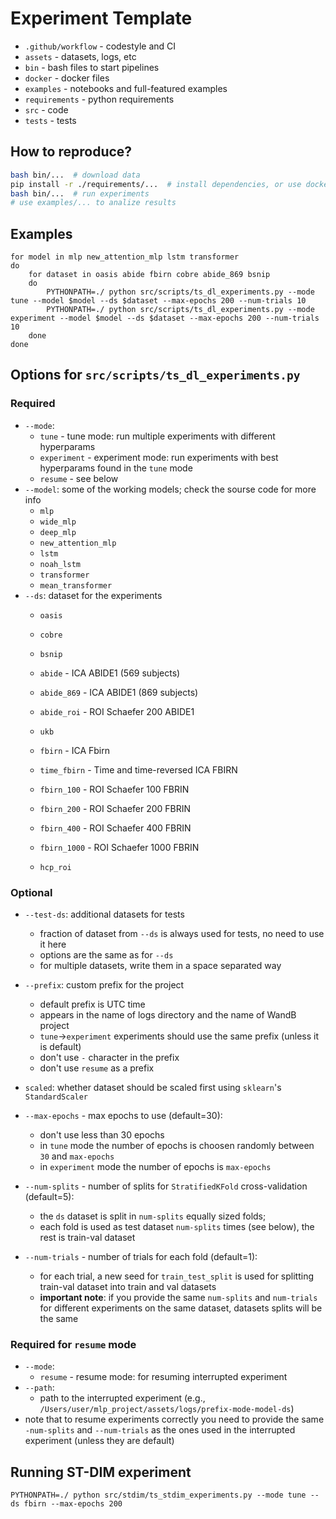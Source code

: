# Experiment Template

- `.github/workflow` - codestyle and CI
- `assets` - datasets, logs, etc
- `bin` - bash files to start pipelines
- `docker` - docker files
- `examples` - notebooks and full-featured examples
- `requirements` - python requirements
- `src` - code
- `tests` - tests

## How to reproduce?

```bash
bash bin/...  # download data
pip install -r ./requirements/...  # install dependencies, or use docker
bash bin/...  # run experiments
# use examples/... to analize results
```

## Examples
```
for model in mlp new_attention_mlp lstm transformer
do
    for dataset in oasis abide fbirn cobre abide_869 bsnip
    do
        PYTHONPATH=./ python src/scripts/ts_dl_experiments.py --mode tune --model $model --ds $dataset --max-epochs 200 --num-trials 10     
        PYTHONPATH=./ python src/scripts/ts_dl_experiments.py --mode experiment --model $model --ds $dataset --max-epochs 200 --num-trials 10     
    done
done
```

## Options for `src/scripts/ts_dl_experiments.py`

### Required
- `--mode`: 
    - `tune` - tune mode: run multiple experiments with different hyperparams
    - `experiment` - experiment mode: run experiments with best hyperparams found in the `tune` mode
    - `resume` - see below
- `--model`: some of the working models; check the sourse code for more info
    - `mlp`
    - `wide_mlp`
    - `deep_mlp`
    - `new_attention_mlp`
    - `lstm`
    - `noah_lstm`
    - `transformer`
    - `mean_transformer`
- `--ds`: dataset for the experiments
    - `oasis`
    - `cobre`
    - `bsnip`

    - `abide` - ICA ABIDE1 (569 subjects)
    - `abide_869` - ICA ABIDE1 (869 subjects)
    - `abide_roi` - ROI Schaefer 200 ABIDE1

    - `ukb`

    - `fbirn` - ICA Fbirn
    - `time_fbirn` - Time and time-reversed ICA FBIRN
    - `fbirn_100` - ROI Schaefer 100 FBRIN
    - `fbirn_200` - ROI Schaefer 200 FBRIN
    - `fbirn_400` - ROI Schaefer 400 FBRIN
    - `fbirn_1000` - ROI Schaefer 1000 FBRIN

    - `hcp_roi`

### Optional
- `--test-ds`: additional datasets for tests
    - fraction of dataset from `--ds` is always used for tests, no need to use it here
    - options are the same as for `--ds`
    - for multiple datasets, write them in a space separated way

- `--prefix`: custom prefix for the project
    - default prefix is UTC time
    - appears in the name of logs directory and the name of WandB project
    - `tune`->`experiment` experiments should use the same prefix (unless it is default)
    - don't use `-` character in the prefix
    - don't use `resume` as a prefix

- `scaled`: whether dataset should be scaled first using `sklearn`'s `StandardScaler`

- `--max-epochs` - max epochs to use (default=30):
    - don't use less than 30 epochs
    - in `tune` mode the number of epochs is choosen randomly between `30` and `max-epochs`
    - in `experiment` mode the number of epochs is `max-epochs` 

- `--num-splits` - number of splits for `StratifiedKFold` cross-validation (default=5):
    - the `ds` dataset is split in `num-splits` equally sized folds; 
    - each fold is used as test dataset `num-splits` times (see below), the rest is train-val dataset

- `--num-trials` - number of trials for each fold (default=1):
    - for each trial, a new seed for `train_test_split` is used for splitting train-val dataset into train and val datasets
    - **important note**: if you provide the same `num-splits` and `num-trials` for different experiments on the same dataset, datasets splits will be the same

### Required for `resume` mode
- `--mode`: 
    - `resume` - resume mode: for resuming interrupted experiment
- `--path`:
    - path to the interrupted experiment (e.g., `/Users/user/mlp_project/assets/logs/prefix-mode-model-ds`)
- note that to resume experiments correctly you need to provide the same `-num-splits` and `--num-trials` as the ones used in the interrupted experiment (unless they are default)

## Running ST-DIM experiment
`PYTHONPATH=./ python src/stdim/ts_stdim_experiments.py --mode tune --ds fbirn --max-epochs 200`